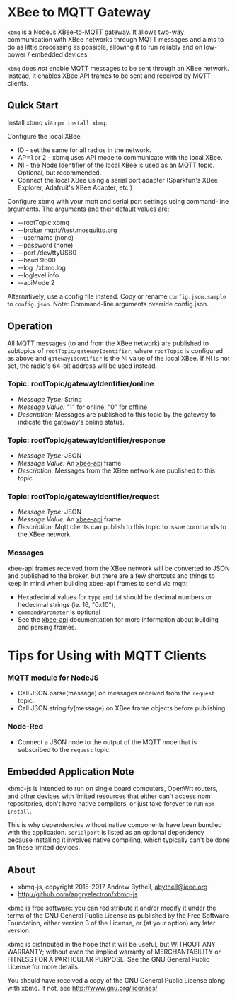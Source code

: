 XBee to MQTT Gateway
====================
`xbmq` is a NodeJs XBee-to-MQTT gateway.  It allows two-way communication with
XBee networks through MQTT messages and aims to do as little processing as
possible, allowing it to run reliably and on low-power / embedded devices.

`xbmq` does _not_ enable MQTT messages to be sent through an XBee network.  Instead, 
it enables XBee API frames to be sent and received by MQTT clients.

Quick Start
------------
Install xbmq via `npm install xbmq`.

Configure the local XBee:

* ID - set the same for all radios in the network.
* AP=1 or 2 - xbmq uses API mode to communicate with the local XBee.
* NI - the Node Identifier of the local XBee is used as an MQTT topic.  Optional,
but recommended.
* Connect the local XBee using a serial port adapter (Sparkfun's XBee Explorer,
Adafruit's XBee Adapter, etc.)

Configure xbmq with your mqtt and serial port settings using command-line
arguments.  The arguments and their default values are:

* --rootTopic xbmq
* --broker mqtt://test.mosquitto.org
* --username (none)
* --password (none)
* --port /dev/ttyUSB0
* --baud 9600
* --log ./xbmq.log
* --loglevel info
* --apiMode 2

Alternatively, use a config file instead.  Copy or rename `config.json.sample` to
`config.json`.  Note: Command-line arguments override config.json.


Operation
---------
All MQTT messages (to and from the XBee network) are published to subtopics of
`rootTopic/gatewayIdentifier`, where `rootTopic` is configured as above
and `gatewayIdentifier` is the NI value of the local XBee.  If NI is not set, the
radio's 64-bit address will be used instead.

### Topic: rootTopic/gatewayIdentifier/online
* _Message Type:_ String
* _Message Value:_ "1" for online, "0" for offline
* _Description:_ Messages are published to this topic by the gateway to
  indicate the gateway's online status.  

### Topic: rootTopic/gatewayIdentifier/response
* _Message Type:_ JSON
* _Message Value:_ An [xbee-api](https://www.npmjs.com/package/xbee-api) frame
* _Description:_ Messages from the XBee network are published to this topic.

### Topic: rootTopic/gatewayIdentifier/request
* _Message Type:_ JSON
* _Message Value:_ An [xbee-api](https://www.npmjs.com/package/xbee-api) frame
* _Description:_ Mqtt clients can publish to this topic to issue commands to the
  XBee network.  

### Messages
xbee-api frames received from the XBee network will be converted to JSON and published
to the broker, but there are a few shortcuts and things to keep in mind when
building xbee-api frames to send via mqtt:

* Hexadecimal values for `type` and `id` should be decimal numbers or hedecimal strings (ie. 16, "0x10"),
* `commandParameter` is optional
* See the [xbee-api](https://www.npmjs.com/package/xbee-api) documentation
  for more information about building and parsing frames.

# Tips for Using with MQTT Clients

### MQTT module for NodeJS
* Call JSON.parse(message) on messages received from the `request` topic.
* Call JSON.stringify(message) on XBee frame objects before publishing.

### Node-Red
* Connect a JSON node to the output of the MQTT node that is subscribed to the
`request` topic.

Embedded Application Note
-------------------------
xbmq-js is intended to run on single board computers, OpenWrt routers,
and other devices with limited resources that either can't access npm repositories,
don't have native compilers, or just take forever to run `npm install`.

This is why dependencies without native components have been bundled with the
application.  `serialport` is listed as an optional dependency because
installing it involves native compiling, which typically can't be done on these
limited devices.

About
-----
* xbmq-js, copyright 2015-2017 Andrew Bythell, [abythell@ieee.org](mailto:abythell@ieee.org)
* http://github.com/angryelectron/xbmq-js

xbmq is free software: you can redistribute it and/or modify it under the terms
of the GNU General Public License as published by the Free Software Foundation,
either version 3 of the License, or (at your option) any later version.

xbmq is distributed in the hope that it will be useful, but WITHOUT ANY
WARRANTY; without even the implied warranty of MERCHANTABILITY or FITNESS FOR A
PARTICULAR PURPOSE. See the GNU General Public License for more details.

You should have received a copy of the GNU General Public License along with
xbmq. If not, see http://www.gnu.org/licenses/.
